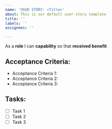 ```yaml
---
name: 'USER STORY: <Title>'
about: This is our default user story template
title: ''
labels: ''
assignees: ''

---
```


As a **role**  I can **capability** so that **received benefit**

## Acceptance Criteria:
* Acceptance Criteria 1:
* Acceptance Criteria 2:
* Acceptance Criteria 3:

## Tasks:
  - [ ] Task 1 
  - [ ] Task 2
  - [ ] Task 3
